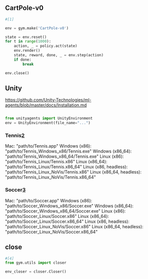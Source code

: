 

<!--
 * @version:
 * @Author:  StevenJokess https://github.com/StevenJokess
 * @Date: 2020-12-08 17:39:22
 * @LastEditors:  StevenJokess https://github.com/StevenJokess
 * @LastEditTime: 2020-12-08 19:05:52
 * @Description:
 * @TODO::
 * @Reference:
-->

## CartPole-v0

```py
#[1]

env = gym.make('CartPole-v0')

state = env.reset()
for t in range(1000):
    action, _ = policy.act(state)
    env.render()
    state, reward, done, _ = env.step(action)
    if done:
        break

env.close()
```




## Unity

https://github.com/Unity-Technologies/ml-agents/blob/master/docs/Installation.md

```py

from unityagents import UnityEnvironment
env = UnityEnvironment(file_name="...")
```

### Tennis[2]


Mac: "path/to/Tennis.app"
Windows (x86): "path/to/Tennis_Windows_x86/Tennis.exe"
Windows (x86_64): "path/to/Tennis_Windows_x86_64/Tennis.exe"
Linux (x86): "path/to/Tennis_Linux/Tennis.x86"
Linux (x86_64): "path/to/Tennis_Linux/Tennis.x86_64"
Linux (x86, headless): "path/to/Tennis_Linux_NoVis/Tennis.x86"
Linux (x86_64, headless): "path/to/Tennis_Linux_NoVis/Tennis.x86_64"

### Soccer[3]


Mac: "path/to/Soccer.app"
Windows (x86): "path/to/Soccer_Windows_x86/Soccer.exe"
Windows (x86_64): "path/to/Soccer_Windows_x86_64/Soccer.exe"
Linux (x86): "path/to/Soccer_Linux/Soccer.x86"
Linux (x86_64): "path/to/Soccer_Linux/Soccer.x86_64"
Linux (x86, headless): "path/to/Soccer_Linux_NoVis/Soccer.x86"
Linux (x86_64, headless): "path/to/Soccer_Linux_NoVis/Soccer.x86_64"

## close

```py
#[4]
from gym.utils import closer

env_closer = closer.Closer()
```

[1]: https://github.com/udacity/deep-reinforcement-learning/blob/master/reinforce/REINFORCE.ipynb
[2]: https://github.com/udacity/deep-reinforcement-learning/blob/master/p3_collab-compet/Tennis.ipynb
[3]: https://github.com/udacity/deep-reinforcement-learning/blob/master/p3_collab-compet/Soccer.ipynb
[4]: https://github.com/openai/gym/blob/master/gym/core.py

